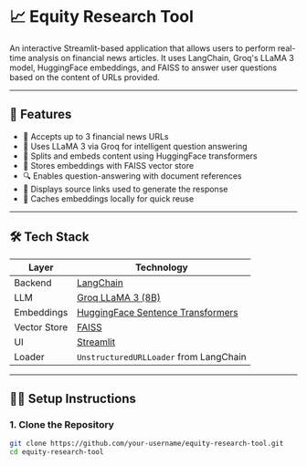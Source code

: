 # 📈 Equity Research Tool

An interactive Streamlit-based application that allows users to perform real-time analysis on financial news articles. It uses LangChain, Groq's LLaMA 3 model, HuggingFace embeddings, and FAISS to answer user questions based on the content of URLs provided.

---

## 🚀 Features

- 🔗 Accepts up to 3 financial news URLs
- 🧠 Uses LLaMA 3 via Groq for intelligent question answering
- 🧾 Splits and embeds content using HuggingFace transformers
- 🧱 Stores embeddings with FAISS vector store
- 🔍 Enables question-answering with document references
- 📄 Displays source links used to generate the response
- 💾 Caches embeddings locally for quick reuse

---

## 🛠️ Tech Stack

| Layer | Technology |
|-------|------------|
| Backend | [LangChain](https://github.com/langchain-ai/langchain) |
| LLM | [Groq LLaMA 3 (8B)](https://groq.com/) |
| Embeddings | [HuggingFace Sentence Transformers](https://huggingface.co/sentence-transformers/all-MiniLM-L6-v2) |
| Vector Store | [FAISS](https://github.com/facebookresearch/faiss) |
| UI | [Streamlit](https://streamlit.io/) |
| Loader | `UnstructuredURLLoader` from LangChain |

---

## 🧑‍💻 Setup Instructions

### 1. Clone the Repository
```bash
git clone https://github.com/your-username/equity-research-tool.git
cd equity-research-tool

